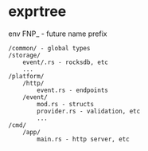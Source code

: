 # exprtree


env FNP_ - future name prefix

```
/common/ - global types
/storage/
	event/.rs - rocksdb, etc
	...
/platform/
	/http/
		event.rs - endpoints
	/event/
		mod.rs - structs
		provider.rs - validation, etc
		...
/cmd/
	/app/
		main.rs - http server, etc
```
